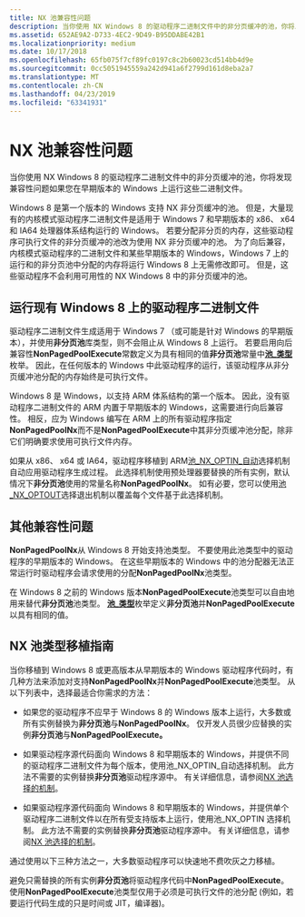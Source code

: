 ```yaml
---
title: NX 池兼容性问题
description: 当你使用 NX Windows 8 的驱动程序二进制文件中的非分页缓冲的池，你将发现兼容性问题如果您在早期版本的 Windows 上运行这些二进制文件。
ms.assetid: 652AE9A2-D733-4EC2-9D49-B95DDABE42B1
ms.localizationpriority: medium
ms.date: 10/17/2018
ms.openlocfilehash: 65fb075f7cf89fc0197c8c2b60023cd514bb4d9e
ms.sourcegitcommit: 0cc5051945559a242d941a6f2799d161d8eba2a7
ms.translationtype: MT
ms.contentlocale: zh-CN
ms.lasthandoff: 04/23/2019
ms.locfileid: "63341931"
---
```

# <a name="nx-pool-compatibility-issues"></a>NX 池兼容性问题


当你使用 NX Windows 8 的驱动程序二进制文件中的非分页缓冲的池，你将发现兼容性问题如果您在早期版本的 Windows 上运行这些二进制文件。

Windows 8 是第一个版本的 Windows 支持 NX 非分页缓冲的池。 但是，大量现有的内核模式驱动程序二进制文件是适用于 Windows 7 和早期版本的 x86、 x64 和 IA64 处理器体系结构运行的 Windows。 若要分配非分页的内存，这些驱动程序可执行文件的非分页缓冲的池改为使用 NX 非分页缓冲的池。 为了向后兼容，内核模式驱动程序的二进制文件和某些早期版本的 Windows，Windows 7 上的运行和的非分页池中分配的内存将运行 Windows 8 上无需修改即可。 但是，这些驱动程序不会利用可用性的 NX Windows 8 中的非分页缓冲的池。

## <a name="running-existing-driver-binaries-on-windows8"></a>运行现有 Windows 8 上的驱动程序二进制文件


驱动程序二进制文件生成适用于 Windows 7 （或可能是针对 Windows 的早期版本），并使用**非分页池**库类型，则不会阻止从 Windows 8 上运行。 若要启用向后兼容性**NonPagedPoolExecute**常数定义为具有相同的值**非分页池**常量中[**池\_类型**](https://msdn.microsoft.com/library/windows/hardware/ff559707)枚举。 因此，在任何版本的 Windows 中此驱动程序的运行，该驱动程序从非分页缓冲池分配的内存始终是可执行文件。

Windows 8 是 Windows，以支持 ARM 体系结构的第一个版本。 因此，没有驱动程序二进制文件的 ARM 内置于早期版本的 Windows，这需要进行向后兼容性。 相反，应为 Windows 编写在 ARM 上的所有驱动程序指定**NonPagedPoolNx**而不是**NonPagedPoolExecute**中其非分页缓冲池分配，除非它们明确要求使用可执行文件内存。

如果从 x86、 x64 或 IA64，驱动程序移植到 ARM[池\_NX\_OPTIN\_自动](multiple-binary-opt-in-pool-nx-optin-auto.md)选择机制自动应用驱动程序生成过程。 此选择机制使用预处理器要替换的所有实例，默认情况下**非分页池**使用的常量名称**NonPagedPoolNx**。 如有必要，您可以使用[池\_NX\_OPTOUT](selective-opt-out-pool-nx-optout.md)选择退出机制以覆盖每个文件基于此选择机制。

## <a name="other-compatibility-issues"></a>其他兼容性问题


**NonPagedPoolNx**从 Windows 8 开始支持池类型。 不要使用此池类型中的驱动程序的早期版本的 Windows。 在这些早期版本的 Windows 中的池分配器无法正常运行时驱动程序会请求使用的分配**NonPagedPoolNx**池类型。

在 Windows 8 之前的 Windows 版本**NonPagedPoolExecute**池类型可以自由地用来替代**非分页池**池类型。 [**池\_类型**](https://msdn.microsoft.com/library/windows/hardware/ff559707)枚举定义**非分页池**并**NonPagedPoolExecute**以具有相同的值。

## <a name="nx-pool-type-porting-guidelines"></a>NX 池类型移植指南


当你移植到 Windows 8 或更高版本从早期版本的 Windows 驱动程序代码时，有几种方法来添加对支持**NonPagedPoolNx**并**NonPagedPoolExecute**池类型。 从以下列表中，选择最适合你需求的方法：

-   如果您的驱动程序不应早于 Windows 8 的 Windows 版本上运行，大多数或所有实例替换为**非分页池**与**NonPagedPoolNx**。 仅开发人员很少应替换的实例**非分页池**与**NonPagedPoolExecute。**

-   如果驱动程序源代码面向 Windows 8 和早期版本的 Windows，并提供不同的驱动程序二进制文件为每个版本，使用池\_NX\_OPTIN\_自动选择机制。 此方法不需要的实例替换**非分页池**驱动程序源中。 有关详细信息，请参阅[NX 池选择的机制](nx-pool-opt-in-mechanisms.md)。

-   如果驱动程序源代码面向 Windows 8 和早期版本的 Windows，并提供单个驱动程序二进制文件以在所有受支持版本上运行，使用池\_NX\_OPTIN 选择机制。 此方法不需要的实例替换**非分页池**驱动程序源中。 有关详细信息，请参阅[NX 池选择的机制](nx-pool-opt-in-mechanisms.md)。

通过使用以下三种方法之一，大多数驱动程序可以快速地不费吹灰之力移植。

避免只需替换的所有实例**非分页池**将驱动程序代码中**NonPagedPoolExecute**。 使用**NonPagedPoolExecute**池类型仅用于必须是可执行文件的池分配 (例如，若要运行代码生成的只是时间或 JIT，编译器)。

 

 




